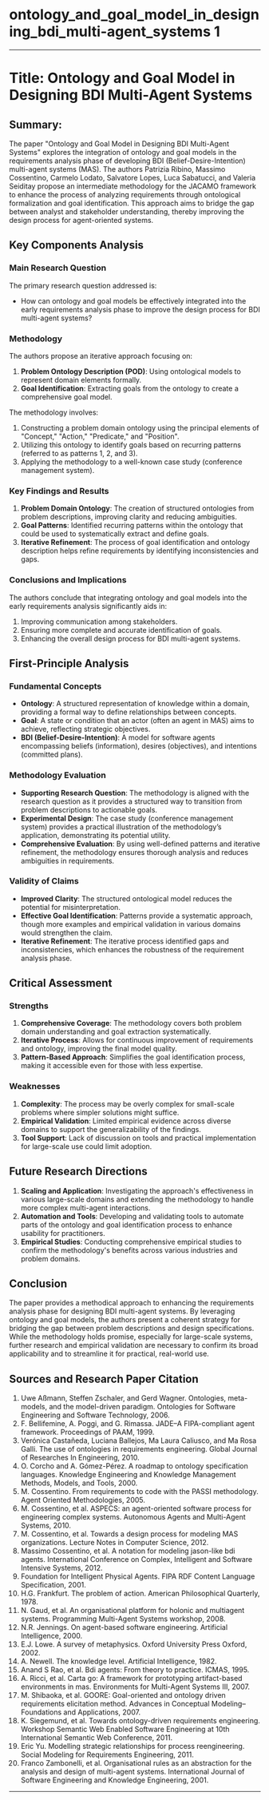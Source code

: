 # ontology_and_goal_model_in_designing_bdi_multi-agent_systems 1

___
# Title: Ontology and Goal Model in Designing BDI Multi-Agent Systems

## Summary:
  The paper "Ontology and Goal Model in Designing BDI Multi-Agent Systems" explores the integration of ontology and goal models in the requirements analysis phase of developing BDI (Belief-Desire-Intention) multi-agent systems (MAS). The authors Patrizia Ribino, Massimo Cossentino, Carmelo Lodato, Salvatore Lopes, Luca Sabatucci, and Valeria Seiditay propose an intermediate methodology for the JACAMO framework to enhance the process of analyzing requirements through ontological formalization and goal identification. This approach aims to bridge the gap between analyst and stakeholder understanding, thereby improving the design process for agent-oriented systems.

## Key Components Analysis

### Main Research Question

The primary research question addressed is:
- How can ontology and goal models be effectively integrated into the early requirements analysis phase to improve the design process for BDI multi-agent systems?

### Methodology

The authors propose an iterative approach focusing on:
1. **Problem Ontology Description (POD)**: Using ontological models to represent domain elements formally.
2. **Goal Identification**: Extracting goals from the ontology to create a comprehensive goal model.

The methodology involves:
1. Constructing a problem domain ontology using the principal elements of "Concept," "Action," "Predicate," and "Position".
2. Utilizing this ontology to identify goals based on recurring patterns (referred to as patterns 1, 2, and 3).
3. Applying the methodology to a well-known case study (conference management system).

### Key Findings and Results

1. **Problem Domain Ontology**: The creation of structured ontologies from problem descriptions, improving clarity and reducing ambiguities.
2. **Goal Patterns**: Identified recurring patterns within the ontology that could be used to systematically extract and define goals.
3. **Iterative Refinement**: The process of goal identification and ontology description helps refine requirements by identifying inconsistencies and gaps.

### Conclusions and Implications

The authors conclude that integrating ontology and goal models into the early requirements analysis significantly aids in:
1. Improving communication among stakeholders.
2. Ensuring more complete and accurate identification of goals.
3. Enhancing the overall design process for BDI multi-agent systems.

## First-Principle Analysis

### Fundamental Concepts

- **Ontology**: A structured representation of knowledge within a domain, providing a formal way to define relationships between concepts.
- **Goal**: A state or condition that an actor (often an agent in MAS) aims to achieve, reflecting strategic objectives.
- **BDI (Belief-Desire-Intention)**: A model for software agents encompassing beliefs (information), desires (objectives), and intentions (committed plans).

### Methodology Evaluation

- **Supporting Research Question**: The methodology is aligned with the research question as it provides a structured way to transition from problem descriptions to actionable goals.
- **Experimental Design**: The case study (conference management system) provides a practical illustration of the methodology’s application, demonstrating its potential utility.
- **Comprehensive Evaluation**: By using well-defined patterns and iterative refinement, the methodology ensures thorough analysis and reduces ambiguities in requirements.

### Validity of Claims

- **Improved Clarity**: The structured ontological model reduces the potential for misinterpretation.
- **Effective Goal Identification**: Patterns provide a systematic approach, though more examples and empirical validation in various domains would strengthen the claim.
- **Iterative Refinement**: The iterative process identified gaps and inconsistencies, which enhances the robustness of the requirement analysis phase.

## Critical Assessment

### Strengths

1. **Comprehensive Coverage**: The methodology covers both problem domain understanding and goal extraction systematically.
2. **Iterative Process**: Allows for continuous improvement of requirements and ontology, improving the final model quality.
3. **Pattern-Based Approach**: Simplifies the goal identification process, making it accessible even for those with less expertise.

### Weaknesses

1. **Complexity**: The process may be overly complex for small-scale problems where simpler solutions might suffice.
2. **Empirical Validation**: Limited empirical evidence across diverse domains to support the generalizability of the findings.
3. **Tool Support**: Lack of discussion on tools and practical implementation for large-scale use could limit adoption.

## Future Research Directions

1. **Scaling and Application**: Investigating the approach's effectiveness in various large-scale domains and extending the methodology to handle more complex multi-agent interactions.
2. **Automation and Tools**: Developing and validating tools to automate parts of the ontology and goal identification process to enhance usability for practitioners.
3. **Empirical Studies**: Conducting comprehensive empirical studies to confirm the methodology's benefits across various industries and problem domains.

## Conclusion

The paper provides a methodical approach to enhancing the requirements analysis phase for designing BDI multi-agent systems. By leveraging ontology and goal models, the authors present a coherent strategy for bridging the gap between problem descriptions and design specifications. While the methodology holds promise, especially for large-scale systems, further research and empirical validation are necessary to confirm its broad applicability and to streamline it for practical, real-world use.

## Sources and Research Paper Citation
1. Uwe Aßmann, Steffen Zschaler, and Gerd Wagner. Ontologies, meta-models, and the model-driven paradigm. Ontologies for Software Engineering and Software Technology, 2006.
2. F. Bellifemine, A. Poggi, and G. Rimassa. JADE–A FIPA-compliant agent framework. Proceedings of PAAM, 1999.
3. Verónica Castañeda, Luciana Ballejos, Ma Laura Caliusco, and Ma Rosa Galli. The use of ontologies in requirements engineering. Global Journal of Researches In Engineering, 2010.
4. O. Corcho and A. Gómez-Pérez. A roadmap to ontology specification languages. Knowledge Engineering and Knowledge Management Methods, Models, and Tools, 2000.
5. M. Cossentino. From requirements to code with the PASSI methodology. Agent Oriented Methodologies, 2005.
6. M. Cossentino, et al. ASPECS: an agent-oriented software process for engineering complex systems. Autonomous Agents and Multi-Agent Systems, 2010.
7. M. Cossentino, et al. Towards a design process for modeling MAS organizations. Lecture Notes in Computer Science, 2012.
8. Massimo Cossentino, et al. A notation for modeling jason-like bdi agents. International Conference on Complex, Intelligent and Software Intensive Systems, 2012.
9. Foundation for Intelligent Physical Agents. FIPA RDF Content Language Specification, 2001.
10. H.G. Frankfurt. The problem of action. American Philosophical Quarterly, 1978.
11. N. Gaud, et al. An organisational platform for holonic and multiagent systems. Programming Multi-Agent Systems workshop, 2008.
12. N.R. Jennings. On agent-based software engineering. Artificial Intelligence, 2000.
13. E.J. Lowe. A survey of metaphysics. Oxford University Press Oxford, 2002.
14. A. Newell. The knowledge level. Artificial Intelligence, 1982.
15. Anand S Rao, et al. Bdi agents: From theory to practice. ICMAS, 1995.
16. A. Ricci, et al. Carta go: A framework for prototyping artifact-based environments in mas. Environments for Multi-Agent Systems III, 2007.
17. M. Shibaoka, et al. GOORE: Goal-oriented and ontology driven requirements elicitation method. Advances in Conceptual Modeling–Foundations and Applications, 2007.
18. K. Siegemund, et al. Towards ontology-driven requirements engineering. Workshop Semantic Web Enabled Software Engineering at 10th International Semantic Web Conference, 2011.
19. Eric Yu. Modelling strategic relationships for process reengineering. Social Modeling for Requirements Engineering, 2011.
20. Franco Zambonelli, et al. Organisational rules as an abstraction for the analysis and design of multi-agent systems. International Journal of Software Engineering and Knowledge Engineering, 2001.
___